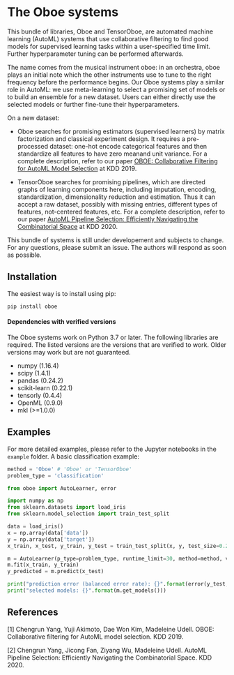 # The Oboe systems

This bundle of libraries, Oboe and TensorOboe, are automated machine learning (AutoML) systems that use collaborative filtering to find good models for supervised learning tasks within a user-specified time limit. Further hyperparameter tuning can be performed afterwards.

The name comes from the musical instrument oboe: in an orchestra, oboe plays an initial note which the other instruments use to tune to the right frequency before the performance begins. Our Oboe systems play a similar role in AutoML: we use meta-learning to select a promising set of models or to build an ensemble for a new dataset. Users can either directly use the selected models or further fine-tune their hyperparameters.

On a new dataset:

- Oboe searches for promising estimators (supervised learners) by matrix factorization and classical experiment design. It requires a pre-processed dataset: one-hot encode categorical features and then standardize all features to have zero meanand unit variance. For a complete description, refer to our paper [OBOE: Collaborative Filtering for AutoML Model Selection](https://people.ece.cornell.edu/cy/_papers/oboe.pdf) at KDD 2019.

- TensorOboe searches for promising pipelines, which are directed graphs of learning components here, including imputation, encoding, standardization, dimensionality reduction and estimation. Thus it can accept a raw dataset, possibly with missing entries, different types of features, not-centered features, etc. For a complete description, refer to our paper [AutoML Pipeline Selection: Efficiently Navigating the Combinatorial Space](https://people.ece.cornell.edu/cy/_papers/tensor_oboe.pdf) at KDD 2020.

This bundle of systems is still under developement and subjects to change. For any questions, please submit an issue. The authors will respond as soon as possible. 

## Installation

The easiest way is to install using pip:

```
pip install oboe
```

#### Dependencies with verified versions
The Oboe systems work on Python 3.7 or later. The following libraries are required. The listed versions are the versions that are verified to work. Older versions may work but are not guaranteed. 

* numpy  (1.16.4)
* scipy  (1.4.1)
* pandas (0.24.2)
* scikit-learn  (0.22.1)
* tensorly (0.4.4)
* OpenML (0.9.0)
* mkl (>=1.0.0)


## Examples

For more detailed examples, please refer to the Jupyter notebooks in the `example` folder. A basic classification example:

```python
method = 'Oboe' # 'Oboe' or 'TensorOboe'
problem_type = 'classification'

from oboe import AutoLearner, error

import numpy as np
from sklearn.datasets import load_iris
from sklearn.model_selection import train_test_split

data = load_iris()
x = np.array(data['data'])
y = np.array(data['target'])
x_train, x_test, y_train, y_test = train_test_split(x, y, test_size=0.2)

m = AutoLearner(p_type=problem_type, runtime_limit=30, method=method, verbose=False)
m.fit(x_train, y_train)
y_predicted = m.predict(x_test)

print("prediction error (balanced error rate): {}".format(error(y_test, y_predicted, 'classification')))    
print("selected models: {}".format(m.get_models()))

```


## References
[1] Chengrun Yang, Yuji Akimoto, Dae Won Kim, Madeleine Udell. OBOE: Collaborative filtering for AutoML model selection. KDD 2019.

[2] Chengrun Yang, Jicong Fan, Ziyang Wu, Madeleine Udell. AutoML Pipeline Selection: Efficiently Navigating the Combinatorial Space. KDD 2020.